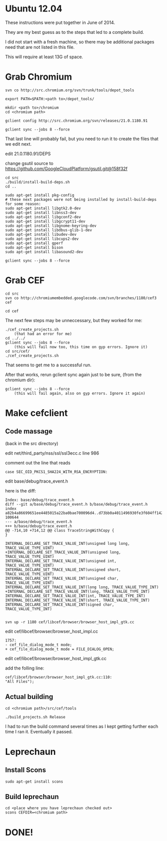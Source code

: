 # Ubuntu 12.04

These instructions were put together in June of 2014.

They are my best guess as to the steps that led to a complete build.

I did not start with a fresh machine, so there may be additional packages need that are not listed in this file.

This will require at least 13G of space.

# Grab Chromium

    svn co http://src.chromium.org/svn/trunk/tools/depot_tools

    export PATH=$PATH:<path to>/depot_tools/

    mkdir <path to>/chromium
    cd <chromium path>

    gclient config http://src.chromium.org/svn/releases/21.0.1180.91

    gclient sync --jobs 8 --force

That last line will probably fail, but you need to run it to create the files that we edit next.

edit 21.0.1180.91/DEPS

change gsutil source to https://github.com/GoogleCloudPlatform/gsutil.git@158f32f

    cd src
    ./build/install-build-deps.sh
    cd ..

    sudo apt-get install pkg-config
    # these next packages were not being installed by install-build-deps for some reason:
    sudo apt-get install libgtk2.0-dev
    sudo apt-get install libnss3-dev
    sudo apt-get install libgconf2-dev
    sudo apt-get install libgcrypt11-dev
    sudo apt-get install libgnome-keyring-dev
    sudo apt-get install libdbus-glib-1-dev
    sudo apt-get install libudev-dev
    sudo apt-get install libcups2-dev
    sudo apt-get install gperf
    sudo apt-get install bison
    sudo apt-get install libasound2-dev

    gclient sync --jobs 8 --force


# Grab CEF

    cd src
    svn co http://chromiumembedded.googlecode.com/svn/branches/1180/cef3 cef

    cd cef

The next few steps may be unneccessary, but they worked for me:

    ./cef_create_projects.sh
        (that had an error for me)
    cd ../../
    gclient sync --jobs 8 --force
        (this will fail now too, this time on gyp errors. Ignore it)
    cd src/cef/
    ./cef_create_projects.sh

That seems to get me to a successful run.

After that works, rerun gclient sync again just to be sure, (from the chromium dir):

    gclient sync --jobs 8 --force
        (this will fail again, also on gyp errors. Ignore it again)

# Make cefclient

## Code massage

(back in the src directory)

edit net/third_party/nss/ssl/ssl3ecc.c  line 986

comment out the line that reads

    case SEC_OID_PKCS1_SHA224_WITH_RSA_ENCRYPTION:

edit base/debug/trace_event.h

here is the diff:

    Index: base/debug/trace_event.h
    diff --git a/base/debug/trace_event.h b/base/debug/trace_event.h
    index a82b4a86699651ee4485015a22ba0bae700096d4..d73bb0a4011496930fe3f604ff1420ff6a712075 100644
    --- a/base/debug/trace_event.h
    +++ b/base/debug/trace_event.h
    @@ -714,10 +714,12 @@ class TraceStringWithCopy {
    }

    INTERNAL_DECLARE_SET_TRACE_VALUE_INT(unsigned long long, TRACE_VALUE_TYPE_UINT)
    +INTERNAL_DECLARE_SET_TRACE_VALUE_INT(unsigned long, TRACE_VALUE_TYPE_UINT)
    INTERNAL_DECLARE_SET_TRACE_VALUE_INT(unsigned int, TRACE_VALUE_TYPE_UINT)
    INTERNAL_DECLARE_SET_TRACE_VALUE_INT(unsigned short, TRACE_VALUE_TYPE_UINT)
    INTERNAL_DECLARE_SET_TRACE_VALUE_INT(unsigned char, TRACE_VALUE_TYPE_UINT)
    INTERNAL_DECLARE_SET_TRACE_VALUE_INT(long long, TRACE_VALUE_TYPE_INT)
    +INTERNAL_DECLARE_SET_TRACE_VALUE_INT(long, TRACE_VALUE_TYPE_INT)
    INTERNAL_DECLARE_SET_TRACE_VALUE_INT(int, TRACE_VALUE_TYPE_INT)
    INTERNAL_DECLARE_SET_TRACE_VALUE_INT(short, TRACE_VALUE_TYPE_INT)
    INTERNAL_DECLARE_SET_TRACE_VALUE_INT(signed char, TRACE_VALUE_TYPE_INT)


    svn up -r 1180 cef/libcef/browser/browser_host_impl_gtk.cc

edit cef/libcef/browser/browser_host_impl.cc

    1757: 
    - cef_file_dialog_mode_t mode;
    + cef_file_dialog_mode_t mode = FILE_DIALOG_OPEN;

edit cef/libcef/browser/browser_host_impl_gtk.cc

add the folling line:

    cef/libcef/browser/browser_host_impl_gtk.cc:110:
    "All Files");

## Actual building

    cd <chromium path>/src/cef/tools

    ./build_projects.sh Release

I had to run the build command several times as I kept getting further each time I ran it. Eventually it passed.

# Leprechaun

## Install Scons

    sudo apt-get install scons

## Build leprechaun

    cd <place where you have leprechaun checked out>
    scons CEFDIR=<chromium path>

# DONE!
